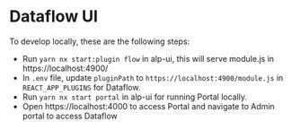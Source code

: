 # Dataflow UI

To develop locally, these are the following steps:

- Run `yarn nx start:plugin flow` in alp-ui, this will serve module.js in https://localhost:4900/
- In `.env` file, update `pluginPath` to `https://localhost:4900/module.js` in `REACT_APP_PLUGINS` for Dataflow.
- Run `yarn nx start portal` in alp-ui for running Portal locally.
- Open https://localhost:4000 to access Portal and navigate to Admin portal to access Dataflow
